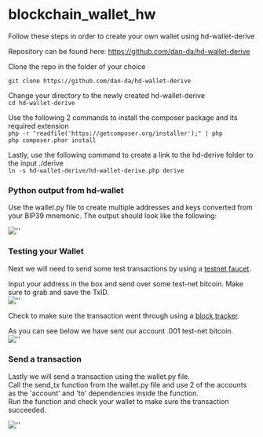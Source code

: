 # blockchain_wallet_hw

Follow these steps in order to create your own wallet using hd-wallet-derive

Repository can be found here: https://github.com/dan-da/hd-wallet-derive

Clone the repo in the folder of your choice  

```git clone https://github.com/dan-da/hd-wallet-derive```

Change your directory to the newly created hd-wallet-derive  
```cd hd-wallet-derive```  

Use the following 2 commands to install the composer package and its required extension  
```php -r "readfile('https://getcomposer.org/installer');" | php```  
```php composer.phar install```

Lastly, use the following command to create a link to the hd-derive folder to the input ./derive  
```ln -s hd-wallet-derive/hd-wallet-derive.php derive```  


### Python output from hd-wallet
Use the wallet.py file to create multiple addresses and keys converted from your BIP39 mnemonic. The output should look like the following:

![''](./screenshots/btc0.png)


### Testing your Wallet
Next we will need to send some test transactions by using a [testnet faucet](https://testnet-faucet.mempool.co/).  

Input your address in the box and send over some test-net bitcoin. Make sure to grab and save the TxID.  
![''](./screenshots/btc1.png)


Check to make sure the transaction went through using a [block tracker](https://tbtc.bitaps.com/).  

As you can see below we have sent our account .001 test-net bitcoin.  
![''](./screenshots/btc3.png)  

### Send a transaction
Lastly we will send a transaction using the wallet.py file.  
Call the send_tx function from the wallet.py file and use 2 of the accounts as the 'account' and 'to' dependencies inside the function.  
Run the function and check your wallet to make sure the transaction succeeded.

![''](./screenshots/finaltx.png)